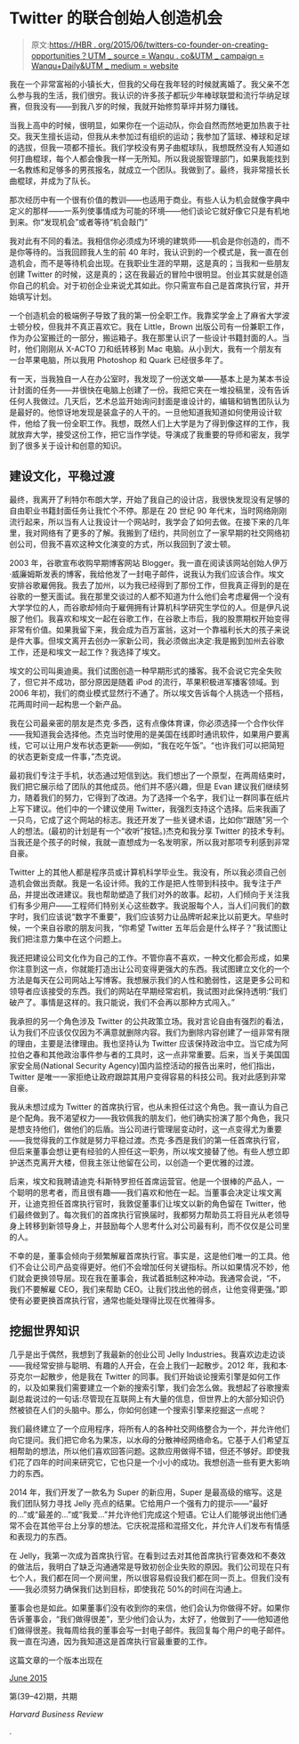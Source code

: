 # Twitter 的联合创始人创造机会

> 原文:[https://HBR . org/2015/06/twitters-co-founder-on-creating-opportunities？UTM _ source = Wanqu . co&UTM _ campaign = Wanqu+Daily&UTM _ medium = website](https://hbr.org/2015/06/twitters-cofounder-on-creating-opportunities?utm_source=wanqu.co&utm_campaign=Wanqu+Daily&utm_medium=website)

我在一个非常富裕的小镇长大，但我的父母在我年轻的时候就离婚了。我父亲不怎么参与我的生活，我们很穷。我认识的许多孩子都玩少年棒球联盟和流行华纳足球赛，但我没有——到我八岁的时候，我就开始修剪草坪并努力赚钱。

当我上高中的时候，很明显，如果你在一个运动队，你会自然而然地更加热衷于社交。我天生擅长运动，但我从未参加过有组织的运动；我参加了篮球、棒球和足球的选拔，但我一项都不擅长。我们学校没有男子曲棍球队，我想既然没有人知道如何打曲棍球，每个人都会像我一样一无所知。所以我说服管理部门，如果我能找到一名教练和足够多的男孩报名，就成立一个团队。我做到了。最终，我非常擅长长曲棍球，并成为了队长。

那次经历中有一个很有价值的教训——也适用于商业。有些人认为机会就像字典中定义的那样——一系列使事情成为可能的环境——他们谈论它就好像它只是有机地到来。你“发现机会”或者等待“机会敲门”

我对此有不同的看法。我相信你必须成为环境的建筑师——机会是你创造的，而不是你等待的。当我回顾我人生的前 40 年时，我认识到的一个模式是，我一直在创造机会，而不是等待机会出现。在我职业生涯的早期，这是真的；当我和一些朋友创建 Twitter 的时候，这是真的；这在我最近的冒险中很明显。创业其实就是创造你自己的机会。对于初创企业来说尤其如此。你只需宣布自己是首席执行官，并开始填写计划。

一个创造机会的极端例子导致了我的第一份全职工作。我靠奖学金上了麻省大学波士顿分校，但我并不真正喜欢它。我在 Little，Brown 出版公司有一份兼职工作，作为办公室搬迁的一部分，搬运箱子。我在那里认识了一些设计书籍封面的人。当时，他们刚刚从 X-ACTO 刀和纸转移到 Mac 电脑。从小到大，我有一个朋友有一台苹果电脑，所以我用 Photoshop 和 Quark 已经很多年了。

有一天，当我独自一人在办公室时，我发现了一份送文单——基本上是为某本书设计封面的任务——并很快在电脑上创建了一份。我把它夹在一堆投稿里，没有告诉任何人我做过。几天后，艺术总监开始询问封面是谁设计的，编辑和销售团队认为是最好的。他惊讶地发现是装盒子的人干的。一旦他知道我知道如何使用设计软件，他给了我一份全职工作。我想，既然人们上大学是为了得到像这样的工作，我就放弃大学，接受这份工作，把它当作学徒。导演成了我重要的导师和密友，我学到了很多关于设计和创意的知识。

## 建设文化，平稳过渡

最终，我离开了利特尔布朗大学，开始了我自己的设计店，我很快发现没有足够的自由职业书籍封面任务让我忙个不停。那是在 20 世纪 90 年代末，当时网络刚刚流行起来，所以当有人让我设计一个网站时，我学会了如何去做。在接下来的几年里，我对网络有了更多的了解。我搬到了纽约，共同创立了一家早期的社交网络初创公司，但我不喜欢这种文化演变的方式，所以我回到了波士顿。

2003 年，谷歌宣布收购早期博客网站 Blogger。我一直在阅读该网站创始人伊万·威廉姆斯发表的博客，我给他发了一封电子邮件，说我认为我们应该合作。埃文安排谷歌雇佣我。我去了加州，以为我已经得到了那份工作，但我真正得到的是在谷歌的一整天面试。我在那里交谈过的人都不知道为什么他们会考虑雇佣一个没有大学学位的人，而谷歌却倾向于雇佣拥有计算机科学研究生学位的人。但是伊凡说服了他们。我喜欢和埃文一起在谷歌工作，在谷歌上市后，我的股票期权开始变得非常有价值。如果我留下来，我会成为百万富翁，这对一个靠福利长大的孩子来说是件大事。但埃文离开去创办一家新公司，我必须做出决定:我是搬到加州去谷歌工作，还是和埃文一起工作？我选择了埃文。

埃文的公司叫奥迪奥。我们试图创造一种早期形式的播客。我不会说它完全失败了，但它并不成功，部分原因是随着 iPod 的流行，苹果积极进军播客领域。到 2006 年初，我们的商业模式显然行不通了。所以埃文告诉每个人挑选一个搭档，花两周时间一起构思一个新产品。

我在公司最亲密的朋友是杰克·多西，这有点像体育课，你必须选择一个合作伙伴——我知道我会选择他。杰克当时使用的是美国在线即时通讯软件，如果用户要离线，它可以让用户发布状态更新——例如，“我在吃午饭”。“也许我们可以把简短的状态更新变成一件事，”杰克说。

最初我们专注于手机，状态通过短信到达。我们想出了一个原型，在两周结束时，我们把它展示给了团队的其他成员。他们并不感兴趣，但是 Evan 建议我们继续努力，随着我们的努力，它得到了改进。为了选择一个名字，我们让一群同事在纸片上写下建议。他们中的一个建议使用 Twitter，我强烈支持这个选择。后来我画了一只鸟，它成了这个网站的标志。我还开发了一些关键术语，比如你“跟随”另一个人的想法。(最初的计划是有一个“收听”按钮。)杰克和我分享 Twitter 的技术专利。当我还是个孩子的时候，我就一直想成为一名发明家，所以我对那项专利感到非常自豪。

Twitter 上的其他人都是程序员或计算机科学毕业生。我没有，所以我必须自己创造机会做出贡献。我是一名设计师。我的工作是把人性带到科技中。我专注于产品，并提出改进建议。我也帮助塑造了我们对外的故事。起初，人们倾向于关注我们有多少用户——工程师们特别关心这些数字。我说服每个人，当人们问我们的数字时，我们应该说“数字不重要”，我们应该努力让品牌听起来比以前更大。早些时候，一个来自谷歌的朋友问我，“你希望 Twitter 五年后会是什么样子？”我试图让我们把注意力集中在这个问题上。

我还把建设公司文化作为自己的工作。不管你喜不喜欢，一种文化都会形成，如果你注意到这一点，你就能打造出让公司变得更强大的东西。我试图建立文化的一个方法是每天在公司网站上写博客。我想展示我们的人性和脆弱性，这是更多公司和领导者应该接受的东西。我们的网站在早期经常宕机，我试图对此保持透明:“我们破产了。事情是这样的。我只能说，我们不会再以那种方式闯入。”

我承担的另一个角色涉及 Twitter 的公共政策立场。我对言论自由有强烈的看法，认为我们不应该仅仅因为不满意就删除内容。我们为删除内容创建了一组非常有限的理由，主要是法律理由。我也坚持认为 Twitter 应该保持政治中立。当它成为阿拉伯之春和其他政治事件参与者的工具时，这一点非常重要。后来，当关于美国国家安全局(National Security Agency)国内监控活动的报告出来时，他们指出，Twitter 是唯一一家拒绝让政府跟踪其用户变得容易的科技公司。我对此感到非常自豪。

我从未想过成为 Twitter 的首席执行官，也从未担任过这个角色。我一直认为自己是个配角。我不渴望权力——我钦佩我的朋友们，他们确实扮演了那个角色，我只是想支持他们，做他们的后盾。当公司进行管理层变动时，这一点变得尤为重要——我觉得我的工作就是努力平稳过渡。杰克·多西是我们的第一任首席执行官，但后来董事会想让更有经验的人担任这一职务，所以埃文接替了他。有些人想立即护送杰克离开大楼，但我主张让他留在公司，以创造一个更优雅的过渡。

后来，埃文和我聘请迪克·科斯特罗担任首席运营官。他是一个很棒的产品人，一个聪明的思考者，而且很有趣——我们喜欢和他在一起。当董事会决定让埃文离开，让迪克担任首席执行官时，我敦促董事们让埃文以新的角色留在 Twitter，他们最终做到了。每次我们的首席执行官换届时，我都努力帮助员工将目光从老领导身上转移到新领导身上，并鼓励每个人思考什么对公司最有利，而不仅仅是公司里的人。

不幸的是，董事会倾向于频繁解雇首席执行官。事实是，这是他们唯一的工具。他们不会让公司产品变得更好。他们不会增加任何关键指标。所以如果情况不妙，他们就会更换领导层。现在我在董事会，我试着抵制这种冲动。我通常会说，“不，我们不要解雇 CEO，我们来帮助 CEO。让我们找出他的弱点，让他变得更强。”即使有必要更换首席执行官，通常也能处理得比现在优雅得多。

## 挖掘世界知识

几乎是出于偶然，我想到了我最新的创业公司 Jelly Industries。我喜欢边走边谈——我经常安排与聪明、有趣的人开会，在会上我们一起散步。2012 年，我和本·芬克尔一起散步，他是我在 Twitter 的同事。我们开始谈论搜索引擎是如何工作的，以及如果我们需要建立一个新的搜索引擎，我们会怎么做。我想起了谷歌搜索副总裁说过的一句话:尽管现在互联网上有大量的信息，但世界上的大部分知识仍然被锁在人们的头脑中。那么，你如何创建一个搜索引擎来挖掘这一点呢？

我们最终建立了一个应用程序，将所有人的各种社交网络整合为一个，并允许他们向它提问。我们把它命名为果冻，以水母的分散神经网络命名。它基于人们希望互相帮助的想法，所以他们喜欢回答问题。这款应用做得不错，但还不够好。即使我们花了四年的时间来研究它，它也只是一个小小的成功。我想创造一些有更大影响力的东西。

2014 年，我们开发了一款名为 Super 的新应用，Super 是最高级的缩写。这是我们团队努力寻找 Jelly 亮点的结果。它给用户一个强有力的提示——“最好的…”或“最差的…”或“我爱…”并允许他们完成这个短语。它让人们能够说出他们通常不会在其他平台上分享的想法。它庆祝混搭和混搭文化，并允许人们发布有情感和表现力的东西。

在 Jelly，我第一次成为首席执行官。在看到过去对其他首席执行官奏效和不奏效的做法后，我明白了缺乏沟通通常是导致初创企业失败的原因。我们公司现在只有七个人，我们都在同一个房间里，所以很容易假设我们都在同一页上。但我们没有——我必须努力确保我们达到目标，即使我花 50%的时间在沟通上。

董事会也是如此。如果董事们没有收到你的来信，他们会认为你做得不好。如果你告诉董事会，“我们做得很差”，至少他们会认为，太好了，他做到了——他知道他们做得很差。我每周给我的董事会写一封电子邮件。我回复每个用户的电子邮件。我一直在沟通，因为我知道这是首席执行官最重要的工作。

这篇文章的一个版本出现在

[June 2015](/archive-toc/BR1506)

第(39–42)期，共期

*Harvard Business Review*

.
